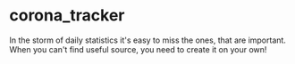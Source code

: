 # corona_tracker
In the storm of daily statistics it's easy to miss the ones, that are important. When you can't find useful source, you need to create it on your own!
